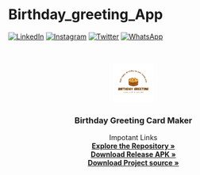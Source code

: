# Birthday_greeting_App

[![LinkedIn][linkedin-shield]][linkedin-url]
[![Instagram][Instagram-shield]][Instagram-url]
[![Twitter][Twitter-shield]][Twitter-url]
[![WhatsApp][WP-shield]][Wp-url]


<!-- PROJECT LOGO -->
<br />
<p align="center">
  <a href="https://github.com/bmpatil96k/Birthday_greeting_App/">
    <img src="app/src/main/res/drawable/mainlogo.png" alt="Logo" width="80" height="80">
  </a>

  <h3 align="center">Birthday Greeting Card Maker</h3>

  <p align="center">
    Impotant Links
    <br />
    <a href="https://github.com/bmpatil96k/Birthday_greeting_App/"><strong>Explore the Repository »</strong></a>
    <br/>
     <a href="https://github.com/bmpatil96k/Birthday_greeting_App/raw/master/app-release.apk"><strong>Download Release APK »</strong></a>
      <br/>
      <a href="https://github.com/bmpatil96k/Birthday_greeting_App/archive/refs/heads/master.zip"><strong>Download Project source »</strong></a>
    <br />
   
  </p>
</p>


<!-- MARKDOWN LINKS & IMAGES -->
<!-- https://www.markdownguide.org/basic-syntax/#reference-style-links -->
[linkedin-shield]: https://img.shields.io/badge/-LinkedIn-black.svg?style=for-the-badge&logo=linkedin&colorB=555
[Instagram-shield]: https://img.shields.io/badge/-Instagram-black.svg?style=for-the-badge&logo=Instagram&colorB=555
[Twitter-shield]: https://img.shields.io/badge/-Twitter-black.svg?style=for-the-badge&logo=Twitter&colorB=555
[WP-shield]: https://img.shields.io/badge/-Whatsapp-black.svg?style=for-the-badge&logo=Whatsapp&colorB=555
[linkedin-url]:  https://www.linkedin.com/in/bhagvat-mutthe-000b961ba/
[Instagram-url]: https://instagram.com/bm_patil_
[Twitter-url]: https://twitter.com/bm_patil_
[Wp-url]: https://wa.me/+918408921072

